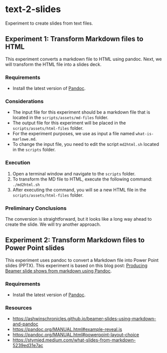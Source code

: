 # text-2-slides
Experiment to create slides from text files.

## Experiment 1: Transform Markdown files to HTML

This experiment converts a markdown file to HTML using pandoc. Next, we will transform the HTML file into a slides deck.

### Requirements

* Install the latest version of [Pandoc](https://pandoc.org/).

### Considerations

* The input file for this experiment should be a markdown file that is located in the `scripts/assets/md-files` folder.
* The output file for this experiment will be placed in the `scripts/assets/html-files` folder.
* For the experiment purposes, we use as input a file named `what-is-marlowe.md`.
* To change the input file, you need to edit the script `md2html.sh` located in the `scripts` folder.

### Execution

1. Open a terminal window and navigate to the `scripts` folder.
2. To transform the MD file to HTML, execute the following command: `./md2html.sh`
3. After executing the command, you will se a new HTML file in the `scripts/assets/html-files` folder.

### Preliminary Conclusions

The conversion is straightforward, but it looks like a long way ahead to create the slide. We will try another approach.

## Experiment 2: Transform Markdown files to Power Point slides

This experiment uses pandoc to convert a Markdown file into Power Point slides (PPTX). This experiment is based on this blog post: [Producing Beamer slide shows from markdown using Pandoc](https://ashwinschronicles.github.io/beamer-slides-using-markdown-and-pandoc).

### Requirements

* Install the latest version of [Pandoc](https://pandoc.org/).

### Resources

* <https://ashwinschronicles.github.io/beamer-slides-using-markdown-and-pandoc>
* <https://pandoc.org/MANUAL.html#example-reveal.js>
* <https://pandoc.org/MANUAL.html#powerpoint-layout-choice>
* <https://stymied.medium.com/what-slides-from-markdown-5239ed31e7ac>
